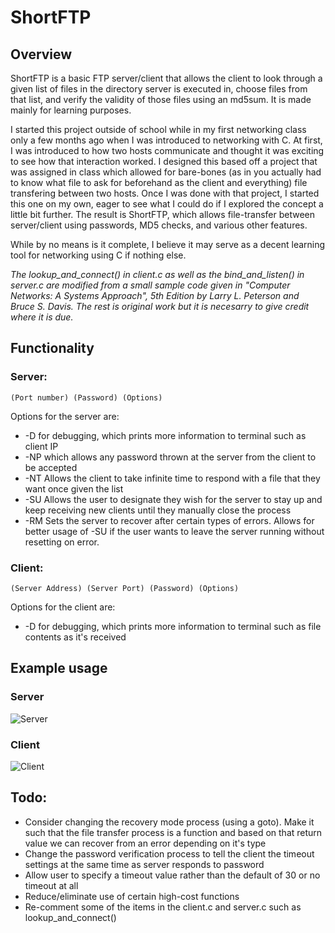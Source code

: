 # ShortFTP

## Overview
ShortFTP is a basic FTP server/client that allows the client to look through a given list of files in the directory server is executed in, choose files from that list, and verify the validity of those files using an md5sum. It is made mainly for learning purposes.


I started this project outside of school while in my first networking class only a few months ago when I was introduced to networking with C. At first, I was introduced to how two hosts communicate and thought it was exciting to see how that interaction worked. I designed this based off a project that was assigned in class which allowed for bare-bones (as in you actually had to know what file to ask for beforehand as the client and everything) file transfering between two hosts. Once I was done with that project, I started this one on my own, eager to see what I could do if I explored the concept a little bit further. The result is ShortFTP, which allows file-transfer between server/client using passwords, MD5 checks, and various other features. 


While by no means is it complete, I believe it may serve as a decent learning tool for networking using C if nothing else.


*The lookup_and_connect() in client.c as well as the bind_and_listen() in server.c are modified from a small sample code given in "Computer Networks: A Systems Approach", 5th Edition by Larry L. Peterson and Bruce S. Davis. The rest is original work but it is necesarry to give credit where it is due.*


## Functionality
### Server:
`(Port number) (Password) (Options)`

Options for the server are:
* -D for debugging, which prints more information to terminal such as client IP
* -NP which allows any password thrown at the server from the client to be accepted
* -NT Allows the client to take infinite time to respond with a file that they want once given the list
* -SU Allows the user to designate they wish for the server to stay up and keep receiving new clients until they manually close the process
* -RM Sets the server to recover after certain types of errors. Allows for better usage of -SU if the user wants to leave the server running without resetting on error.


### Client:
`(Server Address) (Server Port) (Password) (Options)`

Options for the client are:
* -D for debugging, which prints more information to terminal such as file contents as it's received


## Example usage
### Server
![Server](https://imgur.com/RmRxzsW.png)


### Client
![Client](https://imgur.com/AlHhq4W.png)


## Todo:
* Consider changing the recovery mode process (using a goto). Make it such that the file transfer process is a function and based on that return value we can recover from an error depending on it's type
* Change the password verification process to tell the client the timeout settings at the same time as server responds to password
* Allow user to specify a timeout value rather than the default of 30 or no timeout at all
* Reduce/eliminate use of certain high-cost functions
* Re-comment some of the items in the client.c and server.c such as lookup_and_connect()